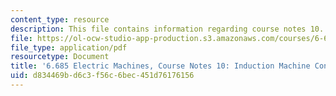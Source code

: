 ```yaml
---
content_type: resource
description: This file contains information regarding course notes 10.
file: https://ol-ocw-studio-app-production.s3.amazonaws.com/courses/6-685-electric-machines-fall-2013/d834469bd6c3f56c6bec451d76176156_MIT6_685F13_chapter10.pdf
file_type: application/pdf
resourcetype: Document
title: '6.685 Electric Machines, Course Notes 10: Induction Machine Control and Simulation'
uid: d834469b-d6c3-f56c-6bec-451d76176156
---
```

